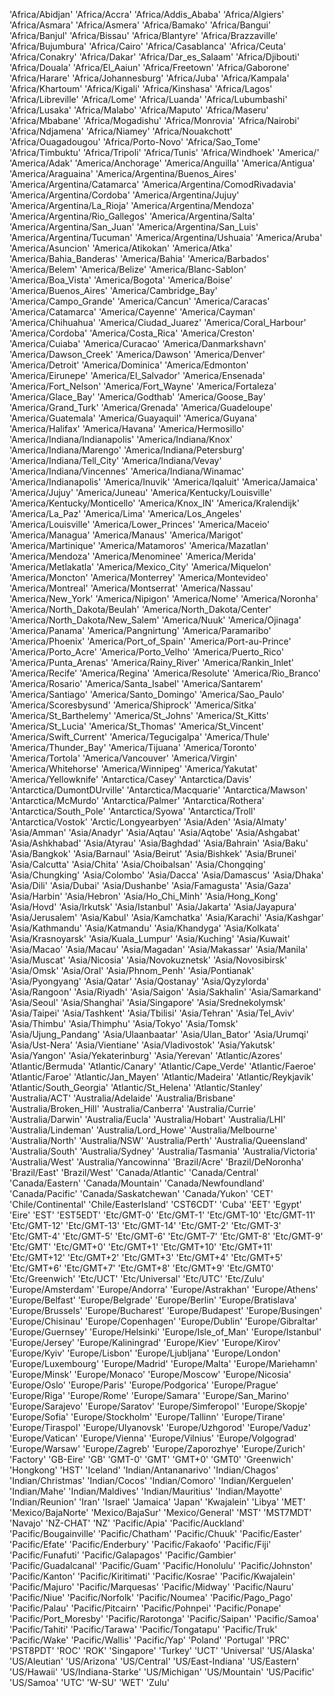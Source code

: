 'Africa/Abidjan'
'Africa/Accra'
'Africa/Addis_Ababa'
'Africa/Algiers'
'Africa/Asmara'
'Africa/Asmera'
'Africa/Bamako'
'Africa/Bangui'
'Africa/Banjul'
'Africa/Bissau'
'Africa/Blantyre'
'Africa/Brazzaville'
'Africa/Bujumbura'
'Africa/Cairo'
'Africa/Casablanca'
'Africa/Ceuta'
'Africa/Conakry'
'Africa/Dakar'
'Africa/Dar_es_Salaam'
'Africa/Djibouti'
'Africa/Douala'
'Africa/El_Aaiun'
'Africa/Freetown'
'Africa/Gaborone'
'Africa/Harare'
'Africa/Johannesburg'
'Africa/Juba'
'Africa/Kampala'
'Africa/Khartoum'
'Africa/Kigali'
'Africa/Kinshasa'
'Africa/Lagos'
'Africa/Libreville'
'Africa/Lome'
'Africa/Luanda'
'Africa/Lubumbashi'
'Africa/Lusaka'
'Africa/Malabo'
'Africa/Maputo'
'Africa/Maseru'
'Africa/Mbabane'
'Africa/Mogadishu'
'Africa/Monrovia'
'Africa/Nairobi'
'Africa/Ndjamena'
'Africa/Niamey'
'Africa/Nouakchott'
'Africa/Ouagadougou'
'Africa/Porto-Novo'
'Africa/Sao_Tome'
'Africa/Timbuktu'
'Africa/Tripoli'
'Africa/Tunis'
'Africa/Windhoek'
'America/'
'America/Adak'
'America/Anchorage'
'America/Anguilla'
'America/Antigua'
'America/Araguaina'
'America/Argentina/Buenos_Aires'
'America/Argentina/Catamarca'
'America/Argentina/ComodRivadavia'
'America/Argentina/Cordoba'
'America/Argentina/Jujuy'
'America/Argentina/La_Rioja'
'America/Argentina/Mendoza'
'America/Argentina/Rio_Gallegos'
'America/Argentina/Salta'
'America/Argentina/San_Juan'
'America/Argentina/San_Luis'
'America/Argentina/Tucuman'
'America/Argentina/Ushuaia'
'America/Aruba'
'America/Asuncion'
'America/Atikokan'
'America/Atka'
'America/Bahia_Banderas'
'America/Bahia'
'America/Barbados'
'America/Belem'
'America/Belize'
'America/Blanc-Sablon'
'America/Boa_Vista'
'America/Bogota'
'America/Boise'
'America/Buenos_Aires'
'America/Cambridge_Bay'
'America/Campo_Grande'
'America/Cancun'
'America/Caracas'
'America/Catamarca'
'America/Cayenne'
'America/Cayman'
'America/Chihuahua'
'America/Ciudad_Juarez'
'America/Coral_Harbour'
'America/Cordoba'
'America/Costa_Rica'
'America/Creston'
'America/Cuiaba'
'America/Curacao'
'America/Danmarkshavn'
'America/Dawson_Creek'
'America/Dawson'
'America/Denver'
'America/Detroit'
'America/Dominica'
'America/Edmonton'
'America/Eirunepe'
'America/El_Salvador'
'America/Ensenada'
'America/Fort_Nelson'
'America/Fort_Wayne'
'America/Fortaleza'
'America/Glace_Bay'
'America/Godthab'
'America/Goose_Bay'
'America/Grand_Turk'
'America/Grenada'
'America/Guadeloupe'
'America/Guatemala'
'America/Guayaquil'
'America/Guyana'
'America/Halifax'
'America/Havana'
'America/Hermosillo'
'America/Indiana/Indianapolis'
'America/Indiana/Knox'
'America/Indiana/Marengo'
'America/Indiana/Petersburg'
'America/Indiana/Tell_City'
'America/Indiana/Vevay'
'America/Indiana/Vincennes'
'America/Indiana/Winamac'
'America/Indianapolis'
'America/Inuvik'
'America/Iqaluit'
'America/Jamaica'
'America/Jujuy'
'America/Juneau'
'America/Kentucky/Louisville'
'America/Kentucky/Monticello'
'America/Knox_IN'
'America/Kralendijk'
'America/La_Paz'
'America/Lima'
'America/Los_Angeles'
'America/Louisville'
'America/Lower_Princes'
'America/Maceio'
'America/Managua'
'America/Manaus'
'America/Marigot'
'America/Martinique'
'America/Matamoros'
'America/Mazatlan'
'America/Mendoza'
'America/Menominee'
'America/Merida'
'America/Metlakatla'
'America/Mexico_City'
'America/Miquelon'
'America/Moncton'
'America/Monterrey'
'America/Montevideo'
'America/Montreal'
'America/Montserrat'
'America/Nassau'
'America/New_York'
'America/Nipigon'
'America/Nome'
'America/Noronha'
'America/North_Dakota/Beulah'
'America/North_Dakota/Center'
'America/North_Dakota/New_Salem'
'America/Nuuk'
'America/Ojinaga'
'America/Panama'
'America/Pangnirtung'
'America/Paramaribo'
'America/Phoenix'
'America/Port_of_Spain'
'America/Port-au-Prince'
'America/Porto_Acre'
'America/Porto_Velho'
'America/Puerto_Rico'
'America/Punta_Arenas'
'America/Rainy_River'
'America/Rankin_Inlet'
'America/Recife'
'America/Regina'
'America/Resolute'
'America/Rio_Branco'
'America/Rosario'
'America/Santa_Isabel'
'America/Santarem'
'America/Santiago'
'America/Santo_Domingo'
'America/Sao_Paulo'
'America/Scoresbysund'
'America/Shiprock'
'America/Sitka'
'America/St_Barthelemy'
'America/St_Johns'
'America/St_Kitts'
'America/St_Lucia'
'America/St_Thomas'
'America/St_Vincent'
'America/Swift_Current'
'America/Tegucigalpa'
'America/Thule'
'America/Thunder_Bay'
'America/Tijuana'
'America/Toronto'
'America/Tortola'
'America/Vancouver'
'America/Virgin'
'America/Whitehorse'
'America/Winnipeg'
'America/Yakutat'
'America/Yellowknife'
'Antarctica/Casey'
'Antarctica/Davis'
'Antarctica/DumontDUrville'
'Antarctica/Macquarie'
'Antarctica/Mawson'
'Antarctica/McMurdo'
'Antarctica/Palmer'
'Antarctica/Rothera'
'Antarctica/South_Pole'
'Antarctica/Syowa'
'Antarctica/Troll'
'Antarctica/Vostok'
'Arctic/Longyearbyen'
'Asia/Aden'
'Asia/Almaty'
'Asia/Amman'
'Asia/Anadyr'
'Asia/Aqtau'
'Asia/Aqtobe'
'Asia/Ashgabat'
'Asia/Ashkhabad'
'Asia/Atyrau'
'Asia/Baghdad'
'Asia/Bahrain'
'Asia/Baku'
'Asia/Bangkok'
'Asia/Barnaul'
'Asia/Beirut'
'Asia/Bishkek'
'Asia/Brunei'
'Asia/Calcutta'
'Asia/Chita'
'Asia/Choibalsan'
'Asia/Chongqing'
'Asia/Chungking'
'Asia/Colombo'
'Asia/Dacca'
'Asia/Damascus'
'Asia/Dhaka'
'Asia/Dili'
'Asia/Dubai'
'Asia/Dushanbe'
'Asia/Famagusta'
'Asia/Gaza'
'Asia/Harbin'
'Asia/Hebron'
'Asia/Ho_Chi_Minh'
'Asia/Hong_Kong'
'Asia/Hovd'
'Asia/Irkutsk'
'Asia/Istanbul'
'Asia/Jakarta'
'Asia/Jayapura'
'Asia/Jerusalem'
'Asia/Kabul'
'Asia/Kamchatka'
'Asia/Karachi'
'Asia/Kashgar'
'Asia/Kathmandu'
'Asia/Katmandu'
'Asia/Khandyga'
'Asia/Kolkata'
'Asia/Krasnoyarsk'
'Asia/Kuala_Lumpur'
'Asia/Kuching'
'Asia/Kuwait'
'Asia/Macao'
'Asia/Macau'
'Asia/Magadan'
'Asia/Makassar'
'Asia/Manila'
'Asia/Muscat'
'Asia/Nicosia'
'Asia/Novokuznetsk'
'Asia/Novosibirsk'
'Asia/Omsk'
'Asia/Oral'
'Asia/Phnom_Penh'
'Asia/Pontianak'
'Asia/Pyongyang'
'Asia/Qatar'
'Asia/Qostanay'
'Asia/Qyzylorda'
'Asia/Rangoon'
'Asia/Riyadh'
'Asia/Saigon'
'Asia/Sakhalin'
'Asia/Samarkand'
'Asia/Seoul'
'Asia/Shanghai'
'Asia/Singapore'
'Asia/Srednekolymsk'
'Asia/Taipei'
'Asia/Tashkent'
'Asia/Tbilisi'
'Asia/Tehran'
'Asia/Tel_Aviv'
'Asia/Thimbu'
'Asia/Thimphu'
'Asia/Tokyo'
'Asia/Tomsk'
'Asia/Ujung_Pandang'
'Asia/Ulaanbaatar'
'Asia/Ulan_Bator'
'Asia/Urumqi'
'Asia/Ust-Nera'
'Asia/Vientiane'
'Asia/Vladivostok'
'Asia/Yakutsk'
'Asia/Yangon'
'Asia/Yekaterinburg'
'Asia/Yerevan'
'Atlantic/Azores'
'Atlantic/Bermuda'
'Atlantic/Canary'
'Atlantic/Cape_Verde'
'Atlantic/Faeroe'
'Atlantic/Faroe'
'Atlantic/Jan_Mayen'
'Atlantic/Madeira'
'Atlantic/Reykjavik'
'Atlantic/South_Georgia'
'Atlantic/St_Helena'
'Atlantic/Stanley'
'Australia/ACT'
'Australia/Adelaide'
'Australia/Brisbane'
'Australia/Broken_Hill'
'Australia/Canberra'
'Australia/Currie'
'Australia/Darwin'
'Australia/Eucla'
'Australia/Hobart'
'Australia/LHI'
'Australia/Lindeman'
'Australia/Lord_Howe'
'Australia/Melbourne'
'Australia/North'
'Australia/NSW'
'Australia/Perth'
'Australia/Queensland'
'Australia/South'
'Australia/Sydney'
'Australia/Tasmania'
'Australia/Victoria'
'Australia/West'
'Australia/Yancowinna'
'Brazil/Acre'
'Brazil/DeNoronha'
'Brazil/East'
'Brazil/West'
'Canada/Atlantic'
'Canada/Central'
'Canada/Eastern'
'Canada/Mountain'
'Canada/Newfoundland'
'Canada/Pacific'
'Canada/Saskatchewan'
'Canada/Yukon'
'CET'
'Chile/Continental'
'Chile/EasterIsland'
'CST6CDT'
'Cuba'
'EET'
'Egypt'
'Eire'
'EST'
'EST5EDT'
'Etc/GMT-0'
'Etc/GMT-1'
'Etc/GMT-10'
'Etc/GMT-11'
'Etc/GMT-12'
'Etc/GMT-13'
'Etc/GMT-14'
'Etc/GMT-2'
'Etc/GMT-3'
'Etc/GMT-4'
'Etc/GMT-5'
'Etc/GMT-6'
'Etc/GMT-7'
'Etc/GMT-8'
'Etc/GMT-9'
'Etc/GMT'
'Etc/GMT+0'
'Etc/GMT+1'
'Etc/GMT+10'
'Etc/GMT+11'
'Etc/GMT+12'
'Etc/GMT+2'
'Etc/GMT+3'
'Etc/GMT+4'
'Etc/GMT+5'
'Etc/GMT+6'
'Etc/GMT+7'
'Etc/GMT+8'
'Etc/GMT+9'
'Etc/GMT0'
'Etc/Greenwich'
'Etc/UCT'
'Etc/Universal'
'Etc/UTC'
'Etc/Zulu'
'Europe/Amsterdam'
'Europe/Andorra'
'Europe/Astrakhan'
'Europe/Athens'
'Europe/Belfast'
'Europe/Belgrade'
'Europe/Berlin'
'Europe/Bratislava'
'Europe/Brussels'
'Europe/Bucharest'
'Europe/Budapest'
'Europe/Busingen'
'Europe/Chisinau'
'Europe/Copenhagen'
'Europe/Dublin'
'Europe/Gibraltar'
'Europe/Guernsey'
'Europe/Helsinki'
'Europe/Isle_of_Man'
'Europe/Istanbul'
'Europe/Jersey'
'Europe/Kaliningrad'
'Europe/Kiev'
'Europe/Kirov'
'Europe/Kyiv'
'Europe/Lisbon'
'Europe/Ljubljana'
'Europe/London'
'Europe/Luxembourg'
'Europe/Madrid'
'Europe/Malta'
'Europe/Mariehamn'
'Europe/Minsk'
'Europe/Monaco'
'Europe/Moscow'
'Europe/Nicosia'
'Europe/Oslo'
'Europe/Paris'
'Europe/Podgorica'
'Europe/Prague'
'Europe/Riga'
'Europe/Rome'
'Europe/Samara'
'Europe/San_Marino'
'Europe/Sarajevo'
'Europe/Saratov'
'Europe/Simferopol'
'Europe/Skopje'
'Europe/Sofia'
'Europe/Stockholm'
'Europe/Tallinn'
'Europe/Tirane'
'Europe/Tiraspol'
'Europe/Ulyanovsk'
'Europe/Uzhgorod'
'Europe/Vaduz'
'Europe/Vatican'
'Europe/Vienna'
'Europe/Vilnius'
'Europe/Volgograd'
'Europe/Warsaw'
'Europe/Zagreb'
'Europe/Zaporozhye'
'Europe/Zurich'
'Factory'
'GB-Eire'
'GB'
'GMT-0'
'GMT'
'GMT+0'
'GMT0'
'Greenwich'
'Hongkong'
'HST'
'Iceland'
'Indian/Antananarivo'
'Indian/Chagos'
'Indian/Christmas'
'Indian/Cocos'
'Indian/Comoro'
'Indian/Kerguelen'
'Indian/Mahe'
'Indian/Maldives'
'Indian/Mauritius'
'Indian/Mayotte'
'Indian/Reunion'
'Iran'
'Israel'
'Jamaica'
'Japan'
'Kwajalein'
'Libya'
'MET'
'Mexico/BajaNorte'
'Mexico/BajaSur'
'Mexico/General'
'MST'
'MST7MDT'
'Navajo'
'NZ-CHAT'
'NZ'
'Pacific/Apia'
'Pacific/Auckland'
'Pacific/Bougainville'
'Pacific/Chatham'
'Pacific/Chuuk'
'Pacific/Easter'
'Pacific/Efate'
'Pacific/Enderbury'
'Pacific/Fakaofo'
'Pacific/Fiji'
'Pacific/Funafuti'
'Pacific/Galapagos'
'Pacific/Gambier'
'Pacific/Guadalcanal'
'Pacific/Guam'
'Pacific/Honolulu'
'Pacific/Johnston'
'Pacific/Kanton'
'Pacific/Kiritimati'
'Pacific/Kosrae'
'Pacific/Kwajalein'
'Pacific/Majuro'
'Pacific/Marquesas'
'Pacific/Midway'
'Pacific/Nauru'
'Pacific/Niue'
'Pacific/Norfolk'
'Pacific/Noumea'
'Pacific/Pago_Pago'
'Pacific/Palau'
'Pacific/Pitcairn'
'Pacific/Pohnpei'
'Pacific/Ponape'
'Pacific/Port_Moresby'
'Pacific/Rarotonga'
'Pacific/Saipan'
'Pacific/Samoa'
'Pacific/Tahiti'
'Pacific/Tarawa'
'Pacific/Tongatapu'
'Pacific/Truk'
'Pacific/Wake'
'Pacific/Wallis'
'Pacific/Yap'
'Poland'
'Portugal'
'PRC'
'PST8PDT'
'ROC'
'ROK'
'Singapore'
'Turkey'
'UCT'
'Universal'
'US/Alaska'
'US/Aleutian'
'US/Arizona'
'US/Central'
'US/East-Indiana'
'US/Eastern'
'US/Hawaii'
'US/Indiana-Starke'
'US/Michigan'
'US/Mountain'
'US/Pacific'
'US/Samoa'
'UTC'
'W-SU'
'WET'
'Zulu'
